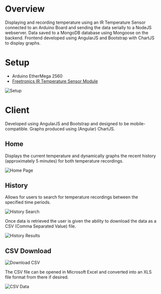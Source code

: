 # Overview

Displaying and recording temperature using an IR Temperature Sensor connected to an Arduino Board and sending the data serially to a NodeJS webserver. Data saved to a MongoDB database using Mongoose on the backend. Frontend developed using AngularJS and Bootstrap with ChartJS to display graphs.

# Setup

* Arduino EtherMega 2560
* [Freetronics IR Temperature Sensor Module](http://www.freetronics.com.au/collections/modules/products/irtemp-ir-temperature-sensor-module#.V7PrxjUbIsQ)

![Setup](https://cloud.githubusercontent.com/assets/8401521/17724570/8a6e8f36-6486-11e6-82e8-912c1ae9700e.jpg)

# Client

Developed using AngularJS and Bootstrap and designed to be mobile-compatible. Graphs produced using (Angular) ChartJS.

## Home

Displays the current temperature and dynamically graphs the recent history (approximately 5 minutes) for both temperature recordings.

![Home Page](https://cloud.githubusercontent.com/assets/8401521/17724616/e88a529e-6486-11e6-89da-ab6c552c6d20.png)

## History

Allows for users to search for temperature recordings between the specified time periods.

![History Search](https://cloud.githubusercontent.com/assets/8401521/17724621/f2277386-6486-11e6-9c8b-705c761dd15a.png)

Once data is retrieved the user is given the ability to download the data as a CSV (Comma Separated Value) file.

![History Results](https://cloud.githubusercontent.com/assets/8401521/17724628/026ec51e-6487-11e6-9def-be12e71c1e94.png)

## CSV Download

![Download CSV](https://cloud.githubusercontent.com/assets/8401521/17724635/1070c91e-6487-11e6-9614-431e8db86a56.png)

The CSV file can be opened in Microsoft Excel and converted into an XLS file format from there if desired.

![CSV Data](https://cloud.githubusercontent.com/assets/8401521/17724642/190e6e0a-6487-11e6-958b-aed01c16ae43.png)
